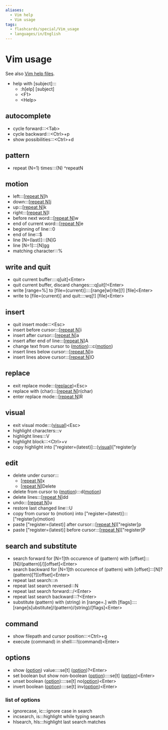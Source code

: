 ```yaml
---
aliases:
  - Vim help
  - Vim usage
tags:
  - flashcards/special/Vim_usage
  - languages/in/English
---
```


# Vim usage

See also [Vim help files](https://vimhelp.org/).

- help with \[subject\]:::<ul><li>:h[elp] [subject]</li><li>&lt;F1&gt;</li><li>&lt;Help&gt;</li></ul> <!--SR:!2026-01-04,738,313!2024-04-23,349,333-->

## autocomplete

- cycle forward:::\<Tab\> <!--SR:!2024-01-14,196,328!2025-12-30,788,328-->
- cycle backward:::\<Ctrl\>+p <!--SR:!2026-01-16,805,328!2024-05-07,317,288-->
- show possibilities:::\<Ctrl\>+d <!--SR:!2024-04-21,170,173!2024-05-05,178,248-->

## pattern

- repeat (N=1) times:::(N) <a id="^repeatN"></a>^repeatN <!--SR:!2024-08-30,402,313!2024-06-03,385,348-->

## motion

- left:::\[[repeat N](#^repeatN)\]h <!--SR:!2024-06-10,392,348!2025-04-06,588,308-->
- down:::\[[repeat N](#^repeatN)\]j <!--SR:!2024-05-09,361,333!2025-12-17,775,328-->
- up:::\[[repeat N](#^repeatN)\]k <!--SR:!2024-09-14,423,290!2024-09-07,440,307-->
- right:::\[[repeat N](#^repeatN)\]l <!--SR:!2024-02-15,275,328!2024-02-16,276,328-->
- before next word:::\[[repeat N](#^repeatN)\]w <!--SR:!2024-04-24,115,253!2024-07-12,353,288-->
- end of current word:::\[[repeat N](#^repeatN)\]e <!--SR:!2024-01-16,251,313!2024-04-25,350,333-->
- beginning of line:::0 <!--SR:!2024-04-03,330,330!2024-04-24,349,333-->
- end of line:::$ <!--SR:!2024-04-01,329,333!2024-04-22,348,333-->
- line \[N=(last)\]:::\[N\]G <!--SR:!2024-08-29,386,290!2024-01-28,259,313-->
- line \[N=1\]:::\[N\]gg <!--SR:!2024-03-20,319,333!2024-05-15,124,293-->
- matching character:::% <!--SR:!2024-10-24,457,293!2025-06-07,631,313-->

## write and quit

- quit current buffer::::q\[uit\]\<Enter\> <!--SR:!2024-03-06,306,333!2025-07-20,625,313-->
- quit current buffer, discard changes::::q\[uit\]!\<Enter\> <!--SR:!2024-03-21,320,333!2025-09-14,709,313-->
- write \[range=%\] to \[file=(current)\]::::\[range\]w\[rite\]\[!\] \[file\]\<Enter\> <!--SR:!2024-12-06,454,293!2024-05-27,379,348-->
- write to \[file=(current)\] and quit::::wq[!] \[file\]\<Enter\> <!--SR:!2024-03-27,325,333!2024-06-11,393,348-->

## insert

- quit insert mode:::\<Esc\> <!--SR:!2024-04-20,347,333!2024-03-31,328,333-->
- insert before cursor:::\[[repeat N](#^repeatN)\]i <!--SR:!2025-10-10,727,313!2024-02-20,279,328-->
- insert after cursor:::\[[repeat N](#^repeatN)\]a <!--SR:!2026-12-19,1073,333!2026-01-03,792,328-->
- insert after end of line:::\[[repeat N](#^repeatN)\]A <!--SR:!2025-10-05,640,273!2024-04-21,348,333-->
- change text from cursor to ([motion](#motion)):::c([motion](#motion)) <!--SR:!2025-07-20,680,313!2025-07-01,648,313-->
- insert lines below cursor:::\[[repeat N](#^repeatN)\]o <!--SR:!2024-03-27,281,273!2024-04-20,300,293-->
- insert lines above cursor:::\[[repeat N](#^repeatN)\]O <!--SR:!2025-10-09,727,313!2025-08-22,692,313-->

## replace

- exit replace mode:::([replace](#replace))\<Esc\> <!--SR:!2024-03-22,321,333!2024-06-24,404,348-->
- replace with (char):::\[[repeat N](#^repeatN)\]r(char) <!--SR:!2024-06-09,326,273!2024-02-01,263,313-->
- enter replace mode:::\[[repeat N](#^repeatN)\]R <!--SR:!2025-08-26,696,313!2025-12-16,741,313-->

## visual

- exit visual mode:::([visual](#visual))\<Esc\> <!--SR:!2024-06-05,385,348!2024-06-15,396,348-->
- highlight characters:::v <!--SR:!2026-07-03,967,348!2026-01-12,801,328-->
- highlight lines:::V <!--SR:!2024-04-16,296,273!2025-10-01,654,288-->
- highlight block:::\<Ctrl\>+v <!--SR:!2024-02-24,270,273!2024-05-24,375,348-->
- copy highlight into \["register=(latest)\]:::([visual](#visual))\["register\]y <!--SR:!2024-09-13,422,293!2024-08-09,368,288-->

## edit

- delete under cursor:::<ul><li>\[[repeat N](#^repeatN)\]x</li><li>\[[repeat N](#^repeatN)\]Delete</li></ul> <!--SR:!2024-05-28,380,347!2025-11-13,762,328-->
- delete from cursor to ([motion](#motion)):::d([motion](#motion)) <!--SR:!2024-05-11,363,330!2024-05-10,362,333-->
- delete lines:::\[[repeat N](#^repeatN)\]dd <!--SR:!2024-04-26,351,333!2026-01-07,796,328-->
- undo:::\[[repeat N](#^repeatN)\]u <!--SR:!2024-06-30,376,313!2024-01-19,254,313-->
- restore last changed line:::U <!--SR:!2024-02-02,264,313!2026-02-28,848,328-->
- copy from cursor to (motion) into \["register=(latest)\]:::\["register\]y(motion) <!--SR:!2024-04-14,287,273!2024-02-21,281,328-->
- paste \["register=(latest)\] after cursor:::\[[repeat N](#^repeatN)\]\["register\]p <!--SR:!2025-12-24,782,327!2024-05-29,381,348-->
- paste \["register=(latest)\] before cursor:::\[[repeat N](#^repeatN)\]\["register\]P <!--SR:!2026-12-25,1077,333!2025-12-19,777,327-->

## search and substitute

- search forward for \[N=1\]th occurence of (pattern) with \[offset\]:::\[N\]/(pattern)\[/\]\[offset\]\<Enter\> <!--SR:!2025-06-24,647,313!2024-03-24,279,273-->
- search backward for \[N=1\]th occurence of (pattern) with \[offset\]:::\[N\]?(pattern)\[?\]\[offset\]\<Enter\> <!--SR:!2024-06-01,304,250!2025-12-25,783,328-->
- repeat last search:::n <!--SR:!2024-01-29,260,313!2025-11-18,767,328-->
- repeat last search reversed:::N <!--SR:!2025-06-01,631,313!2024-07-14,378,288-->
- repeat last search forward:::/\<Enter\> <!--SR:!2024-07-10,369,293!2024-07-25,396,293-->
- repeat last search backward:::?\<Enter\> <!--SR:!2024-10-12,449,293!2024-01-18,225,268-->
- substitute (pattern) with (string) in \[range=.\] with \[flags\]::::\[range\]s\[ubstitute\]/(pattern)/(string)/\[flags\]\<Enter\> <!--SR:!2025-04-21,556,273!2024-03-07,307,333-->

## command

- show filepath and cursor position:::\<Ctrl\>+g <!--SR:!2024-02-21,182,268!2024-01-22,35,148-->
- execute (command) in shell::::!(command)\<Enter\> <!--SR:!2025-02-05,460,273!2026-01-09,741,313-->

## options

- show ([option](#list%20of%20options)) value::::se\[t\] ([option](#list%20of%20options))?\<Enter\> <!--SR:!2024-08-16,366,293!2024-02-19,278,327-->
- set boolean but show non-boolean ([option](#list%20of%20options))::::se\[t\] ([option](#list%20of%20options))\<Enter\> <!--SR:!2026-11-05,1038,333!2025-05-10,497,268-->
- unset boolean ([option](#list%20of%20options))::::se\[t\] no([option](#list%20of%20options))\<Enter\> <!--SR:!2024-04-02,237,273!2024-05-12,364,333-->
- invert boolean ([option](#list%20of%20options))::::se\[t\] inv([option](#list%20of%20options))\<Enter\> <!--SR:!2024-03-04,304,333!2025-08-25,695,313-->

### list of options

- ignorecase, ic:::ignore case in search <!--SR:!2025-11-09,758,328!2026-01-11,800,328-->
- incsearch, is:::highlight while typing search <!--SR:!2025-06-23,647,313!2024-03-06,166,253-->
- hlsearch, hls:::highlight last search matches <!--SR:!2025-07-17,677,310!2025-12-26,784,328-->
